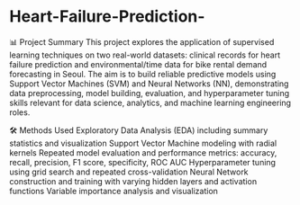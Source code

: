 # Heart-Failure-Prediction-


📊 Project Summary
This project explores the application of supervised learning techniques on two real-world datasets: clinical records for heart failure prediction and environmental/time data for bike rental demand forecasting in Seoul. 
The aim is to build reliable predictive models using Support Vector Machines (SVM) and Neural Networks (NN), demonstrating data preprocessing, model building, evaluation, and hyperparameter tuning skills relevant for data science, analytics, and machine learning engineering roles.


🛠️ Methods Used
Exploratory Data Analysis (EDA) including summary statistics and visualization
Support Vector Machine modeling with radial kernels
Repeated model evaluation and performance metrics: accuracy, recall, precision, F1 score, specificity, ROC AUC
Hyperparameter tuning using grid search and repeated cross-validation
Neural Network construction and training with varying hidden layers and activation functions
Variable importance analysis and visualization

